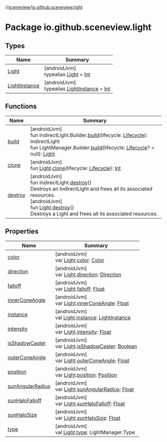 //[sceneview](../../index.md)/[io.github.sceneview.light](index.md)

# Package io.github.sceneview.light

## Types

| Name | Summary |
|---|---|
| [Light](index.md#1927638868%2FClasslikes%2F-1571379623) | [androidJvm]<br>typealias [Light](index.md#1927638868%2FClasslikes%2F-1571379623) = [Int](https://kotlinlang.org/api/latest/jvm/stdlib/kotlin/-int/index.html) |
| [LightInstance](index.md#1549101375%2FClasslikes%2F-1571379623) | [androidJvm]<br>typealias [LightInstance](index.md#1549101375%2FClasslikes%2F-1571379623) = [Int](https://kotlinlang.org/api/latest/jvm/stdlib/kotlin/-int/index.html) |

## Functions

| Name | Summary |
|---|---|
| [build](build.md) | [androidJvm]<br>fun IndirectLight.Builder.[build](build.md)(lifecycle: [Lifecycle](https://developer.android.com/reference/kotlin/androidx/lifecycle/Lifecycle.html)): IndirectLight<br>fun LightManager.Builder.[build](build.md)(lifecycle: [Lifecycle](https://developer.android.com/reference/kotlin/androidx/lifecycle/Lifecycle.html)? = null): [Light](index.md#1927638868%2FClasslikes%2F-1571379623) |
| [clone](clone.md) | [androidJvm]<br>fun [Light](index.md#1927638868%2FClasslikes%2F-1571379623).[clone](clone.md)(lifecycle: [Lifecycle](https://developer.android.com/reference/kotlin/androidx/lifecycle/Lifecycle.html)): [Int](https://kotlinlang.org/api/latest/jvm/stdlib/kotlin/-int/index.html) |
| [destroy](destroy.md) | [androidJvm]<br>fun IndirectLight.[destroy](destroy.md)()<br>Destroys an IndirectLight and frees all its associated resources.<br>[androidJvm]<br>fun [Light](index.md#1927638868%2FClasslikes%2F-1571379623).[destroy](destroy.md)()<br>Destroys a Light and frees all its associated resources. |

## Properties

| Name | Summary |
|---|---|
| [color](color.md) | [androidJvm]<br>var [Light](index.md#1927638868%2FClasslikes%2F-1571379623).[color](color.md): [Color](../io.github.sceneview.utils/index.md#289679020%2FClasslikes%2F-1571379623) |
| [direction](direction.md) | [androidJvm]<br>var [Light](index.md#1927638868%2FClasslikes%2F-1571379623).[direction](direction.md): [Direction](../io.github.sceneview.math/index.md#1758682841%2FClasslikes%2F-1571379623) |
| [falloff](falloff.md) | [androidJvm]<br>var [Light](index.md#1927638868%2FClasslikes%2F-1571379623).[falloff](falloff.md): [Float](https://kotlinlang.org/api/latest/jvm/stdlib/kotlin/-float/index.html) |
| [innerConeAngle](inner-cone-angle.md) | [androidJvm]<br>var [Light](index.md#1927638868%2FClasslikes%2F-1571379623).[innerConeAngle](inner-cone-angle.md): [Float](https://kotlinlang.org/api/latest/jvm/stdlib/kotlin/-float/index.html) |
| [instance](instance.md) | [androidJvm]<br>val [Light](index.md#1927638868%2FClasslikes%2F-1571379623).[instance](instance.md): [LightInstance](index.md#1549101375%2FClasslikes%2F-1571379623) |
| [intensity](intensity.md) | [androidJvm]<br>var [Light](index.md#1927638868%2FClasslikes%2F-1571379623).[intensity](intensity.md): [Float](https://kotlinlang.org/api/latest/jvm/stdlib/kotlin/-float/index.html) |
| [isShadowCaster](is-shadow-caster.md) | [androidJvm]<br>var [Light](index.md#1927638868%2FClasslikes%2F-1571379623).[isShadowCaster](is-shadow-caster.md): [Boolean](https://kotlinlang.org/api/latest/jvm/stdlib/kotlin/-boolean/index.html) |
| [outerConeAngle](outer-cone-angle.md) | [androidJvm]<br>var [Light](index.md#1927638868%2FClasslikes%2F-1571379623).[outerConeAngle](outer-cone-angle.md): [Float](https://kotlinlang.org/api/latest/jvm/stdlib/kotlin/-float/index.html) |
| [position](position.md) | [androidJvm]<br>var [Light](index.md#1927638868%2FClasslikes%2F-1571379623).[position](position.md): [Position](../io.github.sceneview.math/index.md#945960193%2FClasslikes%2F-1571379623) |
| [sunAngularRadius](sun-angular-radius.md) | [androidJvm]<br>var [Light](index.md#1927638868%2FClasslikes%2F-1571379623).[sunAngularRadius](sun-angular-radius.md): [Float](https://kotlinlang.org/api/latest/jvm/stdlib/kotlin/-float/index.html) |
| [sunHaloFalloff](sun-halo-falloff.md) | [androidJvm]<br>var [Light](index.md#1927638868%2FClasslikes%2F-1571379623).[sunHaloFalloff](sun-halo-falloff.md): [Float](https://kotlinlang.org/api/latest/jvm/stdlib/kotlin/-float/index.html) |
| [sunHaloSize](sun-halo-size.md) | [androidJvm]<br>var [Light](index.md#1927638868%2FClasslikes%2F-1571379623).[sunHaloSize](sun-halo-size.md): [Float](https://kotlinlang.org/api/latest/jvm/stdlib/kotlin/-float/index.html) |
| [type](type.md) | [androidJvm]<br>val [Light](index.md#1927638868%2FClasslikes%2F-1571379623).[type](type.md): LightManager.Type |
